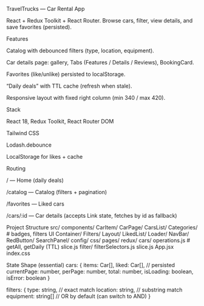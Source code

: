 TravelTrucks — Car Rental App

React + Redux Toolkit + React Router. Browse cars, filter, view details, and save favorites
(persisted).

Features

Catalog with debounced filters (type, location, equipment).

Car details page: gallery, Tabs (Features / Details / Reviews), BookingCard.

Favorites (like/unlike) persisted to localStorage.

“Daily deals” with TTL cache (refresh when stale).

Responsive layout with fixed right column (min 340 / max 420).

Stack

React 18, Redux Toolkit, React Router DOM

Tailwind CSS

Lodash.debounce

LocalStorage for likes + cache

Routing

/ — Home (daily deals)

/catalog — Catalog (filters + pagination)

/favorites — Liked cars

/cars/:id — Car details (accepts Link state, fetches by id as fallback)

Project Structure src/ components/ CarItem/ CarPage/ CarsList/ Categories/ # badges, filters UI
Container/ Filters/ Layout/ LikedList/ Loader/ NavBar/ RedButton/ SearchPanel/ config/ css/ pages/
redux/ cars/ operations.js # getAll, getDaily (TTL) slice.js filter/ filterSelectors.js slice.js
App.jsx index.css

State Shape (essential) cars: { items: Car[], liked: Car[], // persisted currentPage: number,
perPage: number, total: number, isLoading: boolean, isError: boolean }

filters: { type: string, // exact match location: string, // substring match equipment: string[] //
OR by default (can switch to AND) }
